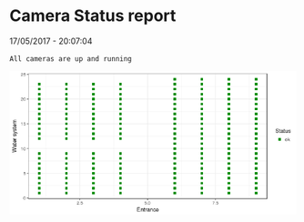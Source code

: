 Camera Status report
================
17/05/2017 - 20:07:04

    All cameras are up and running

![](camreport_files/figure-markdown_github/unnamed-chunk-2-1.png)
